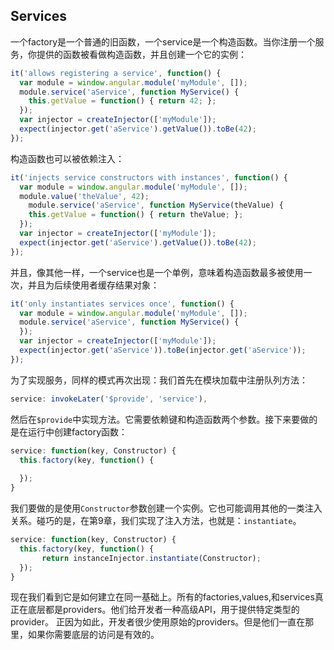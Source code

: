 ## Services
一个factory是一个普通的旧函数，一个service是一个构造函数。当你注册一个服务，你提供的函数被看做构造函数，并且创建一个它的实例：
```js
it('allows registering a service', function() {
  var module = window.angular.module('myModule', []);
  module.service('aService', function MyService() {
    this.getValue = function() { return 42; };
  });
  var injector = createInjector(['myModule']);
  expect(injector.get('aService').getValue()).toBe(42);
});
```
构造函数也可以被依赖注入：
```js
it('injects service constructors with instances', function() {
  var module = window.angular.module('myModule', []);
  module.value('theValue', 42);
    module.service('aService', function MyService(theValue) {
    this.getValue = function() { return theValue; };
  });
  var injector = createInjector(['myModule']);
  expect(injector.get('aService').getValue()).toBe(42);
});
```
并且，像其他一样，一个service也是一个单例，意味着构造函数最多被使用一次，并且为后续使用者缓存结果对象：
```js
it('only instantiates services once', function() {
  var module = window.angular.module('myModule', []);
  module.service('aService', function MyService() {
  });
  var injector = createInjector(['myModule']);
  expect(injector.get('aService')).toBe(injector.get('aService'));
});
```
为了实现服务，同样的模式再次出现：我们首先在模块加载中注册队列方法：
```js
service: invokeLater('$provide', 'service'),
```
然后在`$provide`中实现方法。它需要依赖键和构造函数两个参数。接下来要做的是在运行中创建factory函数：
```js
service: function(key, Constructor) {
  this.factory(key, function() {
  
  }); 
}
```
我们要做的是使用`Constructor`参数创建一个实例。它也可能调用其他的一类注入关系。碰巧的是，在第9章，我们实现了注入方法，也就是：`instantiate`。
```js
service: function(key, Constructor) {
  this.factory(key, function() {
       return instanceInjector.instantiate(Constructor);
  });
}
```
现在我们看到它是如何建立在同一基础上。所有的factories,values,和services真正在底层都是providers。他们给开发者一种高级API，用于提供特定类型的provider。
正因为如此，开发者很少使用原始的providers。但是他们一直在那里，如果你需要底层的访问是有效的。